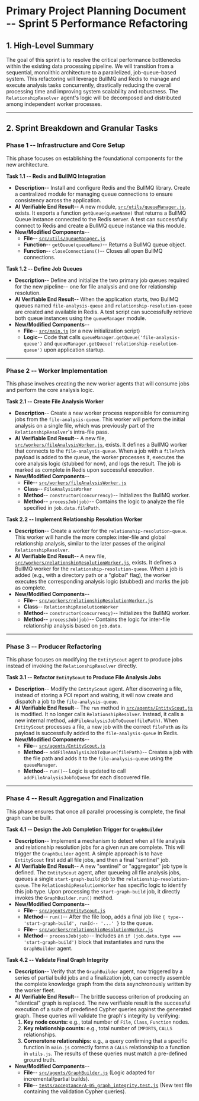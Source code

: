 # Primary Project Planning Document -- Sprint 5 Performance Refactoring

## 1. High-Level Summary

The goal of this sprint is to resolve the critical performance bottlenecks within the existing data processing pipeline. We will transition from a sequential, monolithic architecture to a parallelized, job-queue-based system. This refactoring will leverage BullMQ and Redis to manage and execute analysis tasks concurrently, drastically reducing the overall processing time and improving system scalability and robustness. The `RelationshipResolver` agent's logic will be decomposed and distributed among independent worker processes.

---

## 2. Sprint Breakdown and Granular Tasks

### Phase 1 -- Infrastructure and Core Setup

This phase focuses on establishing the foundational components for the new architecture.

**Task 1.1 -- Redis and BullMQ Integration**

*   **Description**-- Install and configure Redis and the BullMQ library. Create a centralized module for managing queue connections to ensure consistency across the application.
*   **AI Verifiable End Result**-- A new module, [`src/utils/queueManager.js`](src/utils/queueManager.js:1), exists. It exports a function `getQueue(queueName)` that returns a BullMQ Queue instance connected to the Redis server. A test can successfully connect to Redis and create a BullMQ queue instance via this module.
*   **New/Modified Components**--
    *   **File**-- [`src/utils/queueManager.js`](src/utils/queueManager.js:1)
    *   **Function**-- `getQueue(queueName)`-- Returns a BullMQ queue object.
    *   **Function**-- `closeConnections()`-- Closes all open BullMQ connections.

**Task 1.2 -- Define Job Queues**

*   **Description**-- Define and initialize the two primary job queues required for the new pipeline-- one for file analysis and one for relationship resolution.
*   **AI Verifiable End Result**-- When the application starts, two BullMQ queues named `file-analysis-queue` and `relationship-resolution-queue` are created and available in Redis. A test script can successfully retrieve both queue instances using the `queueManager` module.
*   **New/Modified Components**--
    *   **File**-- [`src/main.js`](src/main.js:1) (or a new initialization script)
    *   **Logic**-- Code that calls `queueManager.getQueue('file-analysis-queue')` and `queueManager.getQueue('relationship-resolution-queue')` upon application startup.

---

### Phase 2 -- Worker Implementation

This phase involves creating the new worker agents that will consume jobs and perform the core analysis logic.

**Task 2.1 -- Create File Analysis Worker**

*   **Description**-- Create a new worker process responsible for consuming jobs from the `file-analysis-queue`. This worker will perform the initial analysis on a single file, which was previously part of the `RelationshipResolver`'s intra-file pass.
*   **AI Verifiable End Result**-- A new file, [`src/workers/fileAnalysisWorker.js`](src/workers/fileAnalysisWorker.js:1), exists. It defines a BullMQ worker that connects to the `file-analysis-queue`. When a job with a `filePath` payload is added to the queue, the worker processes it, executes the core analysis logic (stubbed for now), and logs the result. The job is marked as complete in Redis upon successful execution.
*   **New/Modified Components**--
    *   **File**-- [`src/workers/fileAnalysisWorker.js`](src/workers/fileAnalysisWorker.js:1)
    *   **Class**-- `FileAnalysisWorker`
    *   **Method**-- `constructor(concurrency)`-- Initializes the BullMQ worker.
    *   **Method**-- `processJob(job)`-- Contains the logic to analyze the file specified in `job.data.filePath`.

**Task 2.2 -- Implement Relationship Resolution Worker**

*   **Description**-- Create a worker for the `relationship-resolution-queue`. This worker will handle the more complex inter-file and global relationship analysis, similar to the later passes of the original `RelationshipResolver`.
*   **AI Verifiable End Result**-- A new file, [`src/workers/relationshipResolutionWorker.js`](src/workers/relationshipResolutionWorker.js:1), exists. It defines a BullMQ worker for the `relationship-resolution-queue`. When a job is added (e.g., with a directory path or a "global" flag), the worker executes the corresponding analysis logic (stubbed) and marks the job as complete.
*   **New/Modified Components**--
    *   **File**-- [`src/workers/relationshipResolutionWorker.js`](src/workers/relationshipResolutionWorker.js:1)
    *   **Class**-- `RelationshipResolutionWorker`
    *   **Method**-- `constructor(concurrency)`-- Initializes the BullMQ worker.
    *   **Method**-- `processJob(job)`-- Contains the logic for inter-file relationship analysis based on `job.data`.

---

### Phase 3 -- Producer Refactoring

This phase focuses on modifying the `EntityScout` agent to produce jobs instead of invoking the `RelationshipResolver` directly.

**Task 3.1 -- Refactor `EntityScout` to Produce File Analysis Jobs**

*   **Description**-- Modify the `EntityScout` agent. After discovering a file, instead of storing a POI report and waiting, it will now create and dispatch a job to the `file-analysis-queue`.
*   **AI Verifiable End Result**-- The `run` method in [`src/agents/EntityScout.js`](src/agents/EntityScout.js:1) is modified. It no longer calls `RelationshipResolver`. Instead, it calls a new internal method, `addFileAnalysisJobToQueue(filePath)`. When `EntityScout` processes a file, a new job with the correct `filePath` as its payload is successfully added to the `file-analysis-queue` in Redis.
*   **New/Modified Components**--
    *   **File**-- [`src/agents/EntityScout.js`](src/agents/EntityScout.js:1)
    *   **Method**-- `addFileAnalysisJobToQueue(filePath)`-- Creates a job with the file path and adds it to the `file-analysis-queue` using the `queueManager`.
    *   **Method**-- `run()`-- Logic is updated to call `addFileAnalysisJobToQueue` for each discovered file.

---

### Phase 4 -- Result Aggregation and Finalization

This phase ensures that once all parallel processing is complete, the final graph can be built.

**Task 4.1 -- Design the Job Completion Trigger for `GraphBuilder`**

*   **Description**-- Implement a mechanism to detect when all file analysis and relationship resolution jobs for a given run are complete. This will trigger the `GraphBuilder` agent. A simple approach is to have `EntityScout` first add all file jobs, and then a final "sentinel" job.
*   **AI Verifiable End Result**-- A new "sentinel" or "aggregator" job type is defined. The `EntityScout` agent, after queueing all file analysis jobs, queues a single `start-graph-build` job to the `relationship-resolution-queue`. The `RelationshipResolutionWorker` has specific logic to identify this job type. Upon processing the `start-graph-build` job, it directly invokes the `GraphBuilder.run()` method.
*   **New/Modified Components**--
    *   **File**-- [`src/agents/EntityScout.js`](src/agents/EntityScout.js:1)
    *   **Method**-- `run()`-- After the file loop, adds a final job like `{ type-- 'start-graph-build', runId-- '...' }` to the queue.
    *   **File**-- [`src/workers/relationshipResolutionWorker.js`](src/workers/relationshipResolutionWorker.js:1)
    *   **Method**-- `processJob(job)`-- Includes an `if (job.data.type === 'start-graph-build')` block that instantiates and runs the `GraphBuilder` agent.

**Task 4.2 -- Validate Final Graph Integrity**

*   **Description**-- Verify that the `GraphBuilder` agent, now triggered by a series of partial build jobs and a finalization job, can correctly assemble the complete knowledge graph from the data asynchronously written by the worker fleet.
*   **AI Verifiable End Result**-- The brittle success criterion of producing an "identical" graph is replaced. The new verifiable result is the successful execution of a suite of predefined Cypher queries against the generated graph. These queries will validate the graph's integrity by verifying:
    1.  **Key node counts:** e.g., total number of `File`, `Class`, `Function` nodes.
    2.  **Key relationship counts:** e.g., total number of `IMPORTS`, `CALLS` relationships.
    3.  **Cornerstone relationships:** e.g., a query confirming that a specific function in `main.js` correctly forms a `CALLS` relationship to a function in `utils.js`.
    The results of these queries must match a pre-defined ground truth.
*   **New/Modified Components**--
    *   **File**-- [`src/agents/GraphBuilder.js`](src/agents/GraphBuilder.js:1) (Logic adapted for incremental/partial builds).
    *   **File**-- [`tests/acceptance/A-05_graph_integrity.test.js`](tests/acceptance/A-05_graph_integrity.test.js:1) (New test file containing the validation Cypher queries).